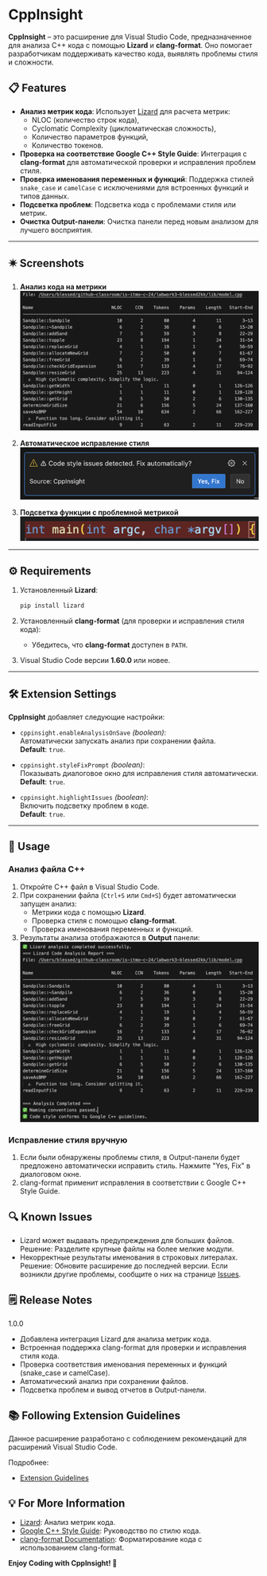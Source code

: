 # CppInsight

**CppInsight** – это расширение для Visual Studio Code, предназначенное для анализа C++ кода с помощью **Lizard** и **clang-format**. Оно помогает разработчикам поддерживать качество кода, выявлять проблемы стиля и сложности.

## 📋 Features

- **Анализ метрик кода**: Использует [Lizard](https://github.com/terryyin/lizard) для расчета метрик:
  - NLOC (количество строк кода),
  - Cyclomatic Complexity (цикломатическая сложность),
  - Количество параметров функций,
  - Количество токенов.
- **Проверка на соответствие Google C++ Style Guide**: Интеграция с **clang-format** для автоматической проверки и исправления проблем стиля.
- **Проверка именования переменных и функций**: Поддержка стилей `snake_case` и `camelCase` с исключениями для встроенных функций и типов данных.
- **Подсветка проблем**: Подсветка кода с проблемами стиля или метрик.
- **Очистка Output-панели**: Очистка панели перед новым анализом для лучшего восприятия.

---

## 🟎️ Screenshots

1. **Анализ кода на метрики**  
   ![Metrics Analysis](images/metrics-analysis.png)

2. **Автоматическое исправление стиля**  
   ![Style Fix](images/style-fix.png)

3. **Подсветка функции с проблемной метрикой**  
   ![Naming Issues](images/naming-issues.png)

---

## ⚙️ Requirements

1. Установленный **Lizard**:  
   ```bash
   pip install lizard
   ```

2. Установленный **clang-format** (для проверки и исправления стиля кода):  
   - Убедитесь, что **clang-format** доступен в `PATH`.

3. Visual Studio Code версии **1.60.0** или новее.

---

## 🛠️ Extension Settings

**CppInsight** добавляет следующие настройки:

- `cppinsight.enableAnalysisOnSave` *(boolean)*:  
   Автоматически запускать анализ при сохранении файла.  
   **Default**: `true`.

- `cppinsight.styleFixPrompt` *(boolean)*:  
   Показывать диалоговое окно для исправления стиля автоматически.  
   **Default**: `true`.

- `cppinsight.highlightIssues` *(boolean)*:  
   Включить подсветку проблем в коде.  
   **Default**: `true`.

---

## 🚀 Usage

### Анализ файла C++

1. Откройте C++ файл в Visual Studio Code.
2. При сохранении файла (`Ctrl+S` или `Cmd+S`) будет автоматически запущен анализ:
   - Метрики кода с помощью **Lizard**.
   - Проверка стиля с помощью **clang-format**.
   - Проверка именования переменных и функций.
3. Результаты анализа отображаются в **Output** панели:  
   ![Output Example](images/output-example.png)

### Исправление стиля вручную

1. Если были обнаружены проблемы стиля, в Output-панели будет предложено автоматически исправить стиль.
Нажмите "Yes, Fix" в диалоговом окне.
2. clang-format применит исправления в соответствии с Google C++ Style Guide.

## 🔍 Known Issues

-  Lizard может выдавать предупреждения для больших файлов.
   Решение: Разделите крупные файлы на более мелкие модули.
-  Некорректные результаты именования в строковых литералах.
   Решение: Обновите расширение до последней версии.
Если возникли другие проблемы, сообщите о них на странице [Issues](https://github.com/your-repo-name/issues).

## 🗒️ Release Notes

1.0.0
-  Добавлена интеграция Lizard для анализа метрик кода.
-  Встроенная поддержка clang-format для проверки и исправления стиля кода.
-  Проверка соответствия именования переменных и функций (snake_case и camelCase).
-  Автоматический анализ при сохранении файлов.
-  Подсветка проблем и вывод отчетов в Output-панели.

## 📚 Following Extension Guidelines

Данное расширение разработано с соблюдением рекомендаций для расширений Visual Studio Code.

Подробнее:

-  [Extension Guidelines](https://code.visualstudio.com/api/references/extension-guidelines)

## 💡 For More Information

-  [Lizard](https://github.com/terryyin/lizard): Анализ метрик кода.
-  [Google C++ Style Guide](https://google.github.io/styleguide/cppguide.html): Руководство по стилю кода.
-  [clang-format Documentation](https://clang.llvm.org/docs/ClangFormatStyleOptions.html): Форматирование кода с использованием clang-format.

**Enjoy Coding with CppInsight! 🚀**
